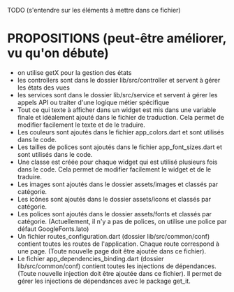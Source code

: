 TODO (s'entendre sur les éléments à mettre dans ce fichier)

# PROPOSITIONS (peut-être améliorer, vu qu'on débute)
* on utilise getX pour la gestion des états
* les controllers sont dans le dossier lib/src/controller et servent à gérer les états des vues
* les services sont dans le dossier lib/src/service et servent à gérer les appels API ou traiter d'une logique métier spécifique
* Tout ce qui texte à afficher dans un widget est mis dans une variable finale et idéalement ajouté dans le fichier de traduction. Cela permet de modifier facilement le texte et de le traduire.
* Les couleurs sont ajoutés dans le fichier app_colors.dart et sont utilisés dans le code.
* Les tailles de polices sont ajoutés dans le fichier app_font_sizes.dart et sont utilisés dans le code.
* Une classe est créée pour chaque widget qui est utilisé plusieurs fois dans le code. Cela permet de modifier facilement le widget et de le traduire.
* Les images sont ajoutés dans le dossier assets/images et classés par catégorie.
* Les icônes sont ajoutés dans le dossier assets/icons et classés par catégorie.
* Les polices sont ajoutés dans le dossier assets/fonts et classés par catégorie. (Actuellement, il n'y a pas de polices, on utilise une police par défaut GoogleFonts.lato)
* Un fichier routes_configuration.dart (dossier lib/src/common/conf) contient toutes les routes de l'application. Chaque route correspond à une page. (Toute nouvelle page doit être ajoutée dans ce fichier).
* Le fichier app_dependencies_binding.dart (dossier lib/src/common/conf) contient toutes les injections de dépendances. (Toute nouvelle injection doit être ajoutée dans ce fichier). Il permet de gérer les injections de dépendances avec le package get_it.